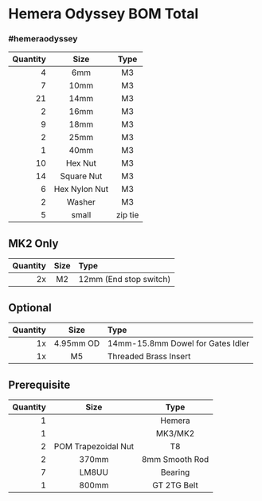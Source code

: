 # Hemera Odyssey BOM Total  
### #hemeraodyssey
|Quantity|Size|Type|
|---:|:---:|:---:|
|4|6mm|M3|
|7|10mm|M3|
|21|14mm|M3|
|2|16mm|M3|
|9|18mm|M3|
|2|25mm|M3|
|1|40mm|M3|
|10|Hex Nut|M3|
|14|Square Nut|M3|
|6|Hex Nylon Nut|M3|
|2|Washer|M3|
|5|small|zip tie|

 ## MK2 Only
 |Quantity|Size|Type|
 |---:|:---:|:---|
 |2x|M2|12mm (End stop switch)|
 
 ## Optional
 |Quantity|Size|Type|
 |---:|:---:|:---|
 |1x|4.95mm OD|14mm-15.8mm Dowel for Gates Idler|
 |1x|M5|Threaded Brass Insert 
 
 ## Prerequisite
|Quantity|Size|Type|
|---:|:---:|:---:|
|1||Hemera|
|1||MK3/MK2|
|2|POM Trapezoidal Nut|T8|
|2|370mm|8mm Smooth Rod|
|7|LM8UU|Bearing|
|1|800mm|GT 2TG Belt|